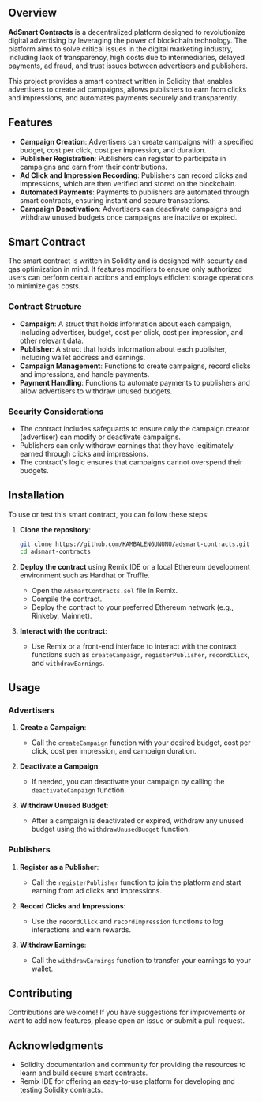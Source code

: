 ## Overview

**AdSmart Contracts** is a decentralized platform designed to revolutionize digital advertising by leveraging the power of blockchain technology. The platform aims to solve critical issues in the digital marketing industry, including lack of transparency, high costs due to intermediaries, delayed payments, ad fraud, and trust issues between advertisers and publishers.

This project provides a smart contract written in Solidity that enables advertisers to create ad campaigns, allows publishers to earn from clicks and impressions, and automates payments securely and transparently.
## Features

- **Campaign Creation**: Advertisers can create campaigns with a specified budget, cost per click, cost per impression, and duration.
- **Publisher Registration**: Publishers can register to participate in campaigns and earn from their contributions.
- **Ad Click and Impression Recording**: Publishers can record clicks and impressions, which are then verified and stored on the blockchain.
- **Automated Payments**: Payments to publishers are automated through smart contracts, ensuring instant and secure transactions.
- **Campaign Deactivation**: Advertisers can deactivate campaigns and withdraw unused budgets once campaigns are inactive or expired.
## Smart Contract

The smart contract is written in Solidity and is designed with security and gas optimization in mind. It features modifiers to ensure only authorized users can perform certain actions and employs efficient storage operations to minimize gas costs.
### Contract Structure

- **Campaign**: A struct that holds information about each campaign, including advertiser, budget, cost per click, cost per impression, and other relevant data.
- **Publisher**: A struct that holds information about each publisher, including wallet address and earnings.
- **Campaign Management**: Functions to create campaigns, record clicks and impressions, and handle payments.
- **Payment Handling**: Functions to automate payments to publishers and allow advertisers to withdraw unused budgets.
### Security Considerations

- The contract includes safeguards to ensure only the campaign creator (advertiser) can modify or deactivate campaigns.
- Publishers can only withdraw earnings that they have legitimately earned through clicks and impressions.
- The contract's logic ensures that campaigns cannot overspend their budgets.

## Installation

To use or test this smart contract, you can follow these steps:
1. **Clone the repository**:
    ```bash
    git clone https://github.com/KAMBALENGUNUNU/adsmart-contracts.git
    cd adsmart-contracts
    ```
2. **Deploy the contract** using Remix IDE or a local Ethereum development environment such as Hardhat or Truffle.
    - Open the `AdSmartContracts.sol` file in Remix.
    - Compile the contract.
    - Deploy the contract to your preferred Ethereum network (e.g., Rinkeby, Mainnet).

3. **Interact with the contract**:
    - Use Remix or a front-end interface to interact with the contract functions such as `createCampaign`, `registerPublisher`, `recordClick`, and `withdrawEarnings`.

## Usage

### Advertisers

1. **Create a Campaign**:
   - Call the `createCampaign` function with your desired budget, cost per click, cost per impression, and campaign duration.

2. **Deactivate a Campaign**:
   - If needed, you can deactivate your campaign by calling the `deactivateCampaign` function.

3. **Withdraw Unused Budget**:
   - After a campaign is deactivated or expired, withdraw any unused budget using the `withdrawUnusedBudget` function.

### Publishers

1. **Register as a Publisher**:
   - Call the `registerPublisher` function to join the platform and start earning from ad clicks and impressions.

2. **Record Clicks and Impressions**:
   - Use the `recordClick` and `recordImpression` functions to log interactions and earn rewards.


3. **Withdraw Earnings**:
   - Call the `withdrawEarnings` function to transfer your earnings to your wallet.

## Contributing

Contributions are welcome! If you have suggestions for improvements or want to add new features, please open an issue or submit a pull request.

## Acknowledgments

- Solidity documentation and community for providing the resources to learn and build secure smart contracts.
- Remix IDE for offering an easy-to-use platform for developing and testing Solidity contracts.
